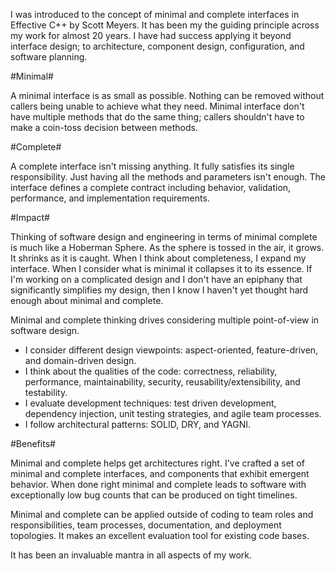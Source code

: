 
I was introduced to the concept of minimal and complete interfaces in Effective C++ by Scott Meyers.  It has been my the guiding principle across my work for almost 20 years.  I have had success applying it beyond interface design; to architecture, component design, configuration, and software planning.

#Minimal#

A minimal interface is as small as possible. Nothing can be removed without callers being unable to achieve what they need.  Minimal interface don't have multiple methods that do the same thing; callers shouldn't have to make a coin-toss decision between methods.

#Complete#

A complete interface isn't missing anything.  It fully satisfies its single responsibility.  Just having all the methods and parameters isn't enough.  The interface defines a complete contract including behavior, validation, performance, and implementation requirements.  

#Impact#

Thinking of software design and engineering in terms of minimal complete is much like a Hoberman Sphere. As the sphere is tossed in the air, it grows.  It shrinks as it is caught.  When I think about completeness, I expand my interface. When I consider what is minimal it collapses it to its essence.  If I'm working on a complicated design and I don't have an epiphany that significantly simplifies my design, then I know I haven't yet thought hard enough about minimal and complete.

Minimal and complete thinking drives considering multiple point-of-view in software design.  

* I consider different design viewpoints: aspect-oriented, feature-driven, and domain-driven design.  
* I think about the qualities of the code: correctness, reliability, performance, maintainability, security, reusability/extensibility, and testability.  
* I evaluate development techniques: test driven development, dependency injection, unit testing strategies, and agile team processes.  
* I follow architectural patterns: SOLID, DRY, and YAGNI.

#Benefits#

Minimal and complete helps get architectures right.  I've crafted a set of minimal and complete interfaces, and components that exhibit emergent behavior. When done right minimal and complete leads to software with exceptionally low bug counts that can be produced on tight timelines.

Minimal and complete can be applied outside of coding to team roles and responsibilities, team processes, documentation, and deployment topologies.  It makes an excellent evaluation tool for existing code bases.  

It has been an invaluable mantra in all aspects of my work.
